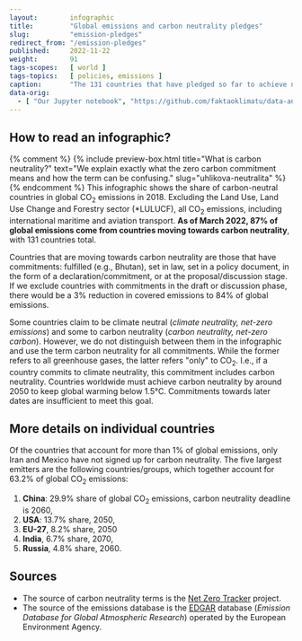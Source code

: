```yaml
---
layout:        infographic
title:         "Global emissions and carbon neutrality pledges"
slug:          "emission-pledges"
redirect_from: "/emission-pledges"
published:     2022-11-22
weight:        91
tags-scopes:   [ world ]
tags-topics:   [ policies, emissions ]
caption:       "The 131 countries that have pledged so far to achieve net zero produce over 87% of global carbon dioxide emissions. Countries with no such commitment produce 9% of global emissions. The remaining 3.5% emissions come from international aviation and shipping."
data-orig:
  - [ "Our Jupyter notebook", "https://github.com/faktaoklimatu/data-analysis/blob/master/notebooks/net-zero-pledges.ipynb" ]
---
```


## How to read an infographic?
{% comment %}
{% include preview-box.html
    title="What is carbon neutrality?"
    text="We explain exactly what the zero carbon commitment means and how the term can be confusing."
    slug="uhlikova-neutralita"
%}
{% endcomment %}
This infographic shows the share of carbon-neutral countries in global CO<sub>2</sub> emissions in 2018. Excluding the Land Use, Land Use Change and Forestry sector (*LULUCF), all CO<sub>2</sub> emissions, including international maritime and aviation transport. **As of March 2022, 87% of global emissions come from countries moving towards carbon neutrality**, with 131 countries total.

Countries that are moving towards carbon neutrality are those that have commitments: fulfilled (e.g., Bhutan), set in law, set in a policy document, in the form of a declaration/commitment, or at the proposal/discussion stage. If we exclude countries with commitments in the draft or discussion phase, there would be a 3% reduction in covered emissions to 84% of global emissions.

Some countries claim to be climate neutral (*climate neutrality, net-zero emissions*) and some to carbon neutrality (*carbon neutrality, net-zero carbon*). However, we do not distinguish between them in the infographic and use the term carbon neutrality for all commitments. While the former refers to all greenhouse gases, the latter refers "only" to CO<sub>2</sub>. I.e., if a country commits to climate neutrality, this commitment includes carbon neutrality. <!--For more information on carbon neutrality in general, see our [explainer](/explainers/carbon-neutrality).--> Countries worldwide must achieve carbon neutrality by around 2050 to keep global warming below 1.5°C. Commitments towards later dates are insufficient to meet this goal.

## More details on individual countries

Of the countries that account for more than 1% of global emissions, only Iran and Mexico have not signed up for carbon neutrality.
The five largest emitters are the following countries/groups, which together account for 63.2% of global CO<sub>2</sub> emissions:

1. **China**: 29.9% share of global CO<sub>2</sub> emissions, carbon neutrality deadline is 2060,
2. **USA**: 13.7% share, 2050,
3. **EU-27**, 8.2% share, 2050
4. **India**, 6.7% share, 2070,
5. **Russia**, 4.8% share, 2060.
<!--
We summarise the commitments of other states in the research paper [Emission commitments of states](/studie/2021-reserse-zavazky-statu).
-->
## Sources

* The source of carbon neutrality terms is the [Net Zero Tracker](https://zerotracker.net) project.
* The source of the emissions database is the [EDGAR](https://edgar.jrc.ec.europa.eu/) database (*Emission Database for Global Atmospheric Research*) operated by the European Environment Agency.
